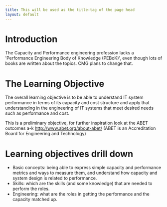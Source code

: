 ```yaml
---
title: This will be used as the title-tag of the page head
layout: default
---
```


# Introduction

The Capacity and Performance engineering profession lacks a 'Performance Engineering Body of Knowledge (PEBoK)', 
even though lots of books are written about the topics.
CMG plans to change that.

# The Learning Objective
The overall learning objective is to be able to understand IT system performance in terms of its capacity and cost structure and apply that understanding in the engineering of IT systems that meet desired needs such as performance and cost. 

This is a preliminary objective, for further inspiration look at the ABET outcomes a-k http://www.abet.org/about-abet/ (ABET is an Accreditation Board for Engineering and Technology)


# Learning objectives drill down
+ Basic concepts: being able to express simple capacity and performance metrics and ways to measure them, and understand how capacity and system design is related to performance. 
+ Skills: which are the skills (and some knowledge) that are needed to perform the roles.
+ Engineering: what are the roles in getting the performance and the capacity matched up.
